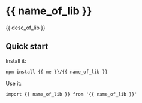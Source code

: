 # {{ name_of_lib }}

{{ desc_of_lib }}

## Quick start

Install it:

```bash
npm install {{ me }}/{{ name_of_lib }}
```

Use it:

```tsx
import {{ name_of_lib }} from '{{ name_of_lib }}'
```
